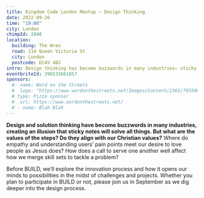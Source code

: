 ```yaml
---
title: Kingdom Code London Meetup – Design Thinking
date: 2022-09-26
time: "19:00"
city: London
chimpId: 2048
location:
  building: The Wren
  road: 114 Queen Victoria St
  city: London
  postcode: EC4V 4BJ
intro: Design thinking has become buzzwords in many industries– sticky notes will solve all things! But where does it align with Christian values?
eventbriteId: 396533661857
sponsors:
  #- name: Word on the Streets
  #  logo: "https://www.wordonthestreets.net/Images/Content/2365/765506.png"
  # type: Pizza sponsor
  #  url: https://www.wordonthestreets.net/
  # - name: Blah Blah
---
```


**Design and solution thinking have become buzzwords in many industries, creating an illusion that sticky notes will solve all things. But what are the values of the steps? Do they align with our Christian values?** Where do empathy and understanding users’ pain points meet our desire to love people as Jesus does? How does a call to serve one another well affect how we merge skill sets to tackle a problem?

Before BUILD, we’ll explore the innovation process and how it opens our minds to possibilities in the midst of challenges and projects. Whether you plan to participate in BUILD or not, please join us in September as we dig deeper into the design process.

